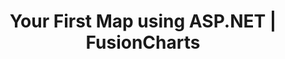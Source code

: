 ---
title: Your First Map using ASP.NET | FusionCharts
description: This article outlines the steps to be executed for creating your first map using the asp.net.
heading: Your First Map using ASP.NET
---